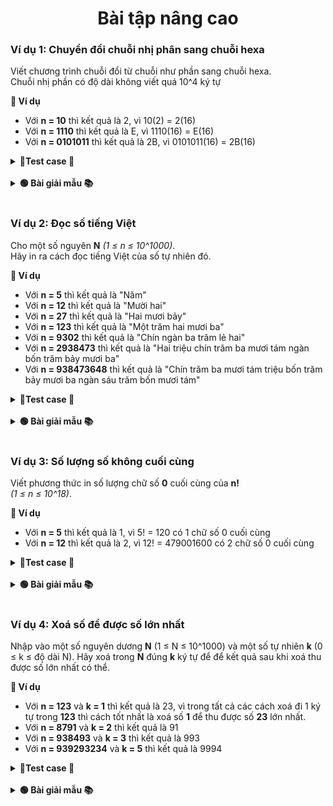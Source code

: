 <div align="center">

# Bài tập nâng cao
</div>

### Ví dụ 1: Chuyển đổi chuỗi nhị phân sang chuỗi hexa

Viết chương trình chuỗi đổi từ chuỗi như phần sang chuỗi hexa.<br>
Chuỗi nhị phần có độ dài không viết quá 10^4 ký tự

**📖 Ví dụ**
- Với **n = 10** thì kết quả là 2, vì 10(2) = 2(16)
- Với **n = 1110** thì kết quả là E, vì 1110(16) = E(16)
- Với **n = 0101011** thì kết quả là 2B, vì 0101011(16) = 2B(16)

<details>
<summary> <strong>📝Test case 🧪</strong></summary>

#### Testcase 1:

|Input| Output|
|-----|:-----:|
|10| 2|

#### Testcase 2:

|Input| Output|
|-----|:-----:|
|1110| E|

#### Testcase 3:

|Input| Output|
|-----|:-----:|
|0101011| 2B|

#### Testcase 4:

|Input| Output|
|-----|:-----:|
|10101010101111111| 1557F|

#### Testcase 5:

|Input| Output|
|-----|:-----:|
|0001010101011111111000000000| 155FE00|

#### Testcase 6:

|Input| Output|
|-----|:-----:|
|011001100101010101010101010101010101010101011111111111111| CCAAAAAAAABFFF|

#### Testcase 7:

|Input| Output|
|-----|:-----:|
|1010101010101010101001101010101010101000000000001010100000111101001010101000| AAAAA6AAA800A83D2A8|

#### Testcase 8:

|Input| Output|
|-----|:-----:|
|001010101010101010101011111111110101010000000110100111100101010100101000000111110010101010101010101010111111111101010100000001101001111001010101001010000001111100101010101010101010101111111111010101000000011010011110010101010010100000011111| 2AAAABFF54069E55281F2AAAABFF54069E55281F2AAAABFF54069E55281F|

#### Testcase 9:

|Input| Output|
|-----|:-----:|
|0| 0|

#### Testcase 10:

|Input| Output|
|-----|:-----:|
|1| 1|

</details>
<br>

<details>
<summary> <strong>🟢 Bài giải mẫu 📚</strong></summary>

Chưa có bài giải.<br> Nếu cần thiết có thể liên hệ facebook [Phan Đức Hải](https://www.facebook.com/chiatayde)

</details>
<br>

### Ví dụ 2: Đọc số tiếng Việt

Cho một số nguyên **N** *(1 ≤ n ≤ 10^1000)*.<br> Hãy in ra cách đọc tiếng Việt của số tự nhiên đó.

**📖 Ví dụ**
- Với **n = 5** thì kết quả là "Năm"
- Với **n = 12** thì kết quả là "Mười hai"
- Với **n = 27** thì kết quả là "Hai mươi bảy"
- Với **n = 123** thì kết quả là "Một trăm hai mươi ba"
- Với **n = 9302** thì kết quả là "Chín ngàn ba trăm lẻ hai"
- Với **n = 2938473** thì kết quả là "Hai triệu chín trăm ba mươi tám ngàn bốn trăm bảy mươi ba"
- Với **n = 938473648** thì kết quả là "Chín trăm ba mươi tám triệu bốn trăm bảy mươi ba ngàn sáu trăm bốn mươi tám"


<details>
<summary> <strong>📝Test case 🧪</strong></summary>

#### Testcase 1:

|Input| Output|
|-----|:-----:|
|5	| Năm|

#### Testcase 2:

|Input| Output|
|-----|:-----:|
|12| Mười hai |

#### Testcase 3:

|Input| Output|
|-----|:-----:|
|27| Hai mươi bảy |

#### Testcase 4:

|Input| Output|
|-----|:-----:|
|123| Một trăm hai mươi ba |

#### Testcase 5:

|Input| Output|
|-----|:-----:|
|9302| Chín ngàn ba trăm lẻ hai |

#### Testcase 6:

|Input| Output|
|-----|:-----:|
|2938473| Hai triệu chín trăm ba mươi tám ngàn bốn trăm bảy mươi ba |

#### Testcase 7:

|Input| Output|
|-----|:-----:|
|938473648| Chín trăm ba mươi tám triệu bốn trăm bảy mươi ba ngàn sáu trăm bốn mươi tám |

#### Testcase 8:

|Input| Output|
|-----|:-----:|
|736283948372635| Bảy trăm ba mươi sáu ngàn tỷ hai trăm tám mươi ba tỷ chín trăm bốn mươi tám triệu ba trăm bảy mươi hai ngàn sáu trăm ba mươi năm |

#### Testcase 9:

|Input| Output|
|-----|:-----:|
|346873683658343645747| Ba trăm bốn mươi sáu tỷ tỷ tám trăm bảy mươi ba triệu tỷ sáu trăm tám mươi ba ngàn tỷ sáu trăm năm mươi tám tỷ ba trăm bốn mươi ba triệu sáu trăm bốn mươi năm ngàn bảy trăm bốn mươi bảy |

#### Testcase 10:

|Input| Output|
|-----|:-----:|
|2222222222222222222222222<br>2222222222222222222222222<br>2222222222222222222222222<br>2222222222222222222222222<br>2222222222222222222222222<br>2222222222| Hai trăm hai mươi hai triệu tỷ tỷ tỷ tỷ tỷ tỷ tỷ tỷ tỷ tỷ tỷ tỷ tỷ tỷ hai trăm hai mươi hai ngàn tỷ tỷ tỷ tỷ tỷ tỷ tỷ tỷ tỷ tỷ tỷ tỷ tỷ tỷ hai trăm hai mươi hai tỷ tỷ tỷ tỷ tỷ tỷ tỷ tỷ tỷ tỷ tỷ tỷ tỷ tỷ hai trăm hai mươi hai triệu tỷ tỷ tỷ tỷ tỷ tỷ tỷ tỷ tỷ tỷ tỷ tỷ tỷ hai trăm hai mươi hai ngàn tỷ tỷ tỷ tỷ tỷ tỷ tỷ tỷ tỷ tỷ tỷ tỷ tỷ hai trăm hai mươi hai tỷ tỷ tỷ tỷ tỷ tỷ tỷ tỷ tỷ tỷ tỷ tỷ tỷ hai trăm hai mươi hai triệu tỷ tỷ tỷ tỷ tỷ tỷ tỷ tỷ tỷ tỷ tỷ tỷ hai trăm hai mươi hai ngàn tỷ tỷ tỷ tỷ tỷ tỷ tỷ tỷ tỷ tỷ tỷ tỷ hai trăm hai mươi hai tỷ tỷ tỷ tỷ tỷ tỷ tỷ tỷ tỷ tỷ tỷ tỷ hai trăm hai mươi hai triệu tỷ tỷ tỷ tỷ tỷ tỷ tỷ tỷ tỷ tỷ tỷ hai trăm hai mươi hai ngàn tỷ tỷ tỷ tỷ tỷ tỷ tỷ tỷ tỷ tỷ tỷ hai trăm hai mươi hai tỷ tỷ tỷ tỷ tỷ tỷ tỷ tỷ tỷ tỷ tỷ hai trăm hai mươi hai triệu tỷ tỷ tỷ tỷ tỷ tỷ tỷ tỷ tỷ tỷ hai trăm hai mươi hai ngàn tỷ tỷ tỷ tỷ tỷ tỷ tỷ tỷ tỷ tỷ hai trăm hai mươi hai tỷ tỷ tỷ tỷ tỷ tỷ tỷ tỷ tỷ tỷ hai trăm hai mươi hai triệu tỷ tỷ tỷ tỷ tỷ tỷ tỷ tỷ tỷ hai trăm hai mươi hai ngàn tỷ tỷ tỷ tỷ tỷ tỷ tỷ tỷ tỷ hai trăm hai mươi hai tỷ tỷ tỷ tỷ tỷ tỷ tỷ tỷ tỷ hai trăm hai mươi hai triệu tỷ tỷ tỷ tỷ tỷ tỷ tỷ tỷ hai trăm hai mươi hai ngàn tỷ tỷ tỷ tỷ tỷ tỷ tỷ tỷ hai trăm hai mươi hai tỷ tỷ tỷ tỷ tỷ tỷ tỷ tỷ hai trăm hai mươi hai triệu tỷ tỷ tỷ tỷ tỷ tỷ tỷ hai trăm hai mươi hai ngàn tỷ tỷ tỷ tỷ tỷ tỷ tỷ hai trăm hai mươi hai tỷ tỷ tỷ tỷ tỷ tỷ tỷ hai trăm hai mươi hai triệu tỷ tỷ tỷ tỷ tỷ tỷ hai trăm hai mươi hai ngàn tỷ tỷ tỷ tỷ tỷ tỷ hai trăm hai mươi hai tỷ tỷ tỷ tỷ tỷ tỷ hai trăm hai mươi hai triệu tỷ tỷ tỷ tỷ tỷ hai trăm hai mươi hai ngàn tỷ tỷ tỷ tỷ tỷ hai trăm hai mươi hai tỷ tỷ tỷ tỷ tỷ hai trăm hai mươi hai triệu tỷ tỷ tỷ tỷ hai trăm hai mươi hai ngàn tỷ tỷ tỷ tỷ hai trăm hai mươi hai tỷ tỷ tỷ tỷ hai trăm hai mươi hai triệu tỷ tỷ tỷ hai trăm hai mươi hai ngàn tỷ tỷ tỷ hai trăm hai mươi hai tỷ tỷ tỷ hai trăm hai mươi hai triệu tỷ tỷ hai trăm hai mươi hai ngàn tỷ tỷ hai trăm hai mươi hai tỷ tỷ hai trăm hai mươi hai triệu tỷ hai trăm hai mươi hai ngàn tỷ hai trăm hai mươi hai tỷ hai trăm hai mươi hai triệu hai trăm hai mươi hai ngàn hai trăm hai mươi hai  |

#### Testcase 11:

|Input| Output|
|-----|:-----:|
|0| Không |


</details>
<br>

<details>
<summary> <strong>🟢 Bài giải mẫu 📚</strong></summary>

Chưa có bài giải.<br> Nếu cần thiết có thể liên hệ facebook [Phan Đức Hải](https://www.facebook.com/chiatayde)

<!-- ```java
package VKU;

import java.util.ArrayList;

public class TraslateNumber {
	String number;
	ArrayList<String> threes = new ArrayList<>();
	
	public TraslateNumber() {
		this.number = "0";
		solve();
	}
	
	public TraslateNumber(String number) {
		this.number = number;
		solve();
	}
	
	public TraslateNumber(int number) {
		this.number = number + "";
		solve();
	}
	
	private void solve() {
		format();
	}
	
	String translate() {
		String result = "";
		for (int i = 0; i < threes.size(); i++) {
			String rs = traslateThree(threes.get(i), (i != 0));
			if (!rs.equals("không")) {
				result  = result + rs + getLevel(threes.size() - i - 1);
			} else {
				if (threes.size() == 1)
					return rs;
			}
		}
		while(result.contains("  "))
			result = result.replaceAll("  ", " ");
		while(result.length() > 0 && result.charAt(0) == ' ')
			result = result.substring(1);
		result = result.substring(0, 1).toUpperCase() + result.substring(1);
		return result;
	}
	
	private String getLevel(int level) {
		String result = " ";
		while (level >= 3) {
			result = result + "tỷ ";
			level -= 3;
		}
		if (level == 1) {
			result = "ngàn " + result;
		}
		if (level == 2)
			result = "triệu " + result;
		
		return " " + result + " ";
	}
	
	String traslateThree(String number, boolean pre) {
		if (number.equals("000"))
			return "không";
		String vietnamese[] = {"không", "một", "hai", "ba", "bốn", "năm", "sáu", "bảy", "tám", "chín"};
		String result = "";
		if (number.charAt(0) == '0') {
			if (pre == true)
				result = result + " " + vietnamese[0] + " trăm";
		} else {
			result = result + " " + vietnamese[number.charAt(0) - '0'] + " trăm";
		}
		
		if (number.charAt(1) == '0') {
			if (number.charAt(0) != '0' && number.charAt(2) != '0') {
				result = result + " lẻ";
			}
		} else if (number.charAt(1) == '1'){
			result = result + " mười";
		} else {
			result = result + " " + vietnamese[number.charAt(1) - '0'] + " mươi";
		}
		if (number.charAt(2) != '0')
			result = result + " " + vietnamese[number.charAt(2) -'0'];
		return result;
	}
	
	private void format() {
		while(number.length() > 1 && number.charAt(0) == '0') {
			number = number.substring(1);
		}
		while (number.length() % 3 != 0)
			number = "0" + number;
		for (int i = 0; i < number.length(); i += 3)
			threes.add(number.substring(i, i + 3));
	}
	
	@Override
	public String toString() {
		return translate();
	}
	
	public String getTraslate() {
		return translate();
	}
	public static void main(String[] args) {
		TraslateNumber tn = new TraslateNumber("123");
		System.out.println(tn);
	}
}

``` -->
</details>
<br>

### Ví dụ 3: Số lượng số không cuối cùng

Viết phương thức in số lượng chữ số **0** cuối cùng của **n!** <br>*(1 ≤ n ≤ 10^18)*.

**📖 Ví dụ**
- Với **n = 5** thì kết quả là 1, vì 5! = 120 có 1 chữ số 0 cuối cùng
- Với **n = 12** thì kết quả là 2, vì 12! = 479001600 có 2 chữ số 0 cuối cùng

<details>
<summary> <strong>📝Test case 🧪</strong></summary>

#### Testcase 1:

|Input| Output|
|-----|:-----:|
|5| 1|

#### Testcase 2:

|Input| Output|
|-----|:-----:|
|12| 2|

#### Testcase 3:

|Input| Output|
|-----|:-----:|
|17| 3|

#### Testcase 4:

|Input| Output|
|-----|:-----:|
|26| 6|

#### Testcase 5:

|Input| Output|
|-----|:-----:|
|48| 10|

#### Testcase 6:

|Input| Output|
|-----|:-----:|
|236| 57|

#### Testcase 7:

|Input| Output|
|-----|:-----:|
|74823| 18700|

#### Testcase 8:

|Input| Output|
|-----|:-----:|
|736283948372635| 184070987093150|

#### Testcase 9:

|Input| Output|
|-----|:-----:|
|19283746253648293| 4820936563412061|

#### Testcase 10:

|Input| Output|
|-----|:-----:|
|11111111111111111| 2777777777777765|

#### Testcase 11:

|Input| Output|
|-----|:-----:|
|999999999999999999| 249999999999999977|

#### Testcase 12:

|Input| Output|
|-----|:-----:|
|82739402938472634| 20684850734618145|

#### Testcase 13:

|Input| Output|
|-----|:-----:|
|27122712271227129| 6780678067806772|

#### Testcase 14:

|Input| Output|
|-----|:-----:|
|42763948273847263| 10690987068461806|

#### Testcase 15:

|Input| Output|
|-----|:-----:|
|1| 0|

</details>
<br>

<details>
<summary> <strong>🟢 Bài giải mẫu 📚</strong></summary>

Chưa có bài giải.<br> Nếu cần thiết có thể liên hệ facebook [Phan Đức Hải](https://www.facebook.com/chiatayde)

</details>
<br>


### Ví dụ 4: Xoá số để được số lớn nhất

Nhập vào một số nguyên dương **N** (1 ≤ N ≤ 10^1000) và một số tự nhiên **k** (0 ≤ k ≤ độ dài N).
Hãy xoá trong **N** đúng **k** ký tự để để kết quả sau khi xoá thu được số lớn nhất có thể.

**📖 Ví dụ**
- Với **n = 123** và **k = 1** thì kết quả là 23, vì trong tất cả các cách xoá đi 1 ký tự trong **123** thì cách tốt nhất là xoá số **1** để thu được số **23** lớn nhất.
- Với **n = 8791** và **k = 2** thì kết quả là 91
- Với **n = 938493** và **k = 3** thì kết quả là 993
- Với **n = 939293234** và **k = 5** thì kết quả là 9994


<details>
<summary> <strong>📝Test case 🧪</strong></summary>

#### Testcase 1:

|Input| Output|
|-----|:-----:|
|123 1	| 23|

#### Testcase 2:

|Input| Output|
|-----|:-----:|
|8791 2| 91 |

#### Testcase 3:

|Input| Output|
|-----|:-----:|
|8791 1| 891 |

#### Testcase 4:

|Input| Output|
|-----|:-----:|
|938493 3| 993 |

#### Testcase 5:

|Input| Output|
|-----|:-----:|
|939293234 5| 9994 |

#### Testcase 6:

|Input| Output|
|-----|:-----:|
|8349247345 8| 97 |

#### Testcase 7:

|Input| Output|
|-----|:-----:|
|9392473482700434 10| 998744 |

#### Testcase 8:

|Input| Output|
|-----|:-----:|
|8394827364859684738495837238825345 23| 99988825345 |

#### Testcase 9:

|Input| Output|
|-----|:-----:|
|384757834698572369874521638947263985673249086573908723689746238794623897648297356827946589723648972365897236589726894756213879462387524353456364563847578346985723698745216389472639856732490865739087236897462387946238976482973568279465897236489723658972365897268947562138794623875243534563645638475783469857236987452163894726398567324908657390872368974623879462389764829735682794658972364897236589723658972689475621387946238752435345636456 150| 999999999999999999987689472639856732490865739087236897462387946238976482973568279465897236489723658972365897268947562138794623875243534563645638475783469857236987452163894726398567324908657390872368974623879462389764829735682794658972364897236589723658972689475621387946238752435345636456 |

#### Testcase 10:

|Input| Output|
|-----|:-----:|
|123456789 0| 123456789 |

</details>
<br>

</details>

<details>
<summary> <strong>🟢 Bài giải mẫu 📚</strong></summary>

Chưa có bài giải.<br> Nếu cần thiết có thể liên hệ facebook [Phan Đức Hải](https://www.facebook.com/chiatayde)

</details>
<br>